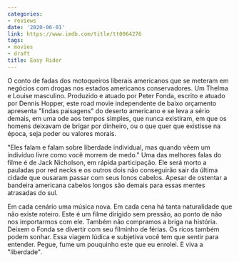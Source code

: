 ```yaml
---
categories:
- reviews
date: '2020-06-01'
link: https://www.imdb.com/title/tt0064276
tags:
- movies
- draft
title: Easy Rider
---
```


O conto de fadas dos motoqueiros liberais americanos que se meteram em negócios com drogas nos estados americanos conservadores. Um Thelma e Louise masculino. Produzido e atuado por Peter Fonda, escrito e atuado por Dennis Hopper, este road movie independente de baixo orçamento apresenta "lindas paisagens" do deserto americano e se leva a sério demais, em uma ode aos tempos simples, que nunca existiram, em que os homens deixavam de brigar por dinheiro, ou o que quer que existisse na época, seja poder ou valores morais.

"Eles falam e falam sobre liberdade individual, mas quando vêem um indivíduo livre como você morrem de medo." Uma das melhores falas do filme é de Jack Nicholson, em rápida participação. Ele será morto a pauladas por red necks e os outros dois não conseguirão sair da última cidade que ousaram passar com seus lonos cabelos. Apesar de ostentar a bandeira americana cabelos longos são demais para essas mentes atrasadas do sul.

Em cada cenário uma música nova. Em cada cena há tanta naturalidade que não existe roteiro. Este é um filme dirigido sem pressão, ao ponto de não nos importarmos com ele. Também não compramos a briga na história. Deixem o Fonda se divertir com seu filminho de férias. Os ricos também podem sonhar. Essa viagem lúdica e subjetiva você tem que sentir para entender. Pegue, fume um pouquinho este que eu enrolei. E viva a "liberdade".
